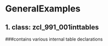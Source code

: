 # GeneralExamples

## 1. class: zcl_991_001inttables
###contains various internal table declarations

